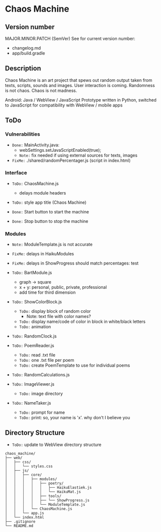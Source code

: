 # Chaos Machine

## Version number
MAJOR.MINOR.PATCH (SemVer) 
See for current version number:
- changelog.md
- app/build.gradle

## Description
Chaos Machine is an art project that spews out random output taken from texts, scripts, sounds and images. User interaction is coming. Randomness is not chaos. Chaos is not madness.

Android: Java / WebView / JavaScript 
Prototype written in Python, switched to JavaScript for compatibility with WebView / mobile apps

## ToDo
### Vulnerabilities
- `Done:` MainActivity.java:
  - webSettings.setJavaScriptEnabled(true);
  - `Note:` fix needed if using external sources for texts, images
- `FixMe:` ./shared/randomPercentager.js (script in index.html)

### Interface
- `ToDo:` ChaosMachine.js
  - delays module headers

- `ToDo:` style app title (Chaos Machine)

- `Done:` Start button to start the machine
- `Done:` Stop button to stop the machine

### Modules
- `Note:` ModuleTemplate.js is not accurate

- `FixMe:` delays in HaikuModules
- `FixMe:` delays in ShowProgress should match percentages: test

- `ToDo:` BartModule.js
  - graph -> square
  - x + y: personal, public, private, professional
  - add time for third dimension

- `ToDo:` ShowColorBlock.js
  - `ToDo:` display block of random color
    - Note: text file with color names?
  - `ToDo:` display name/code of color in block in white/black letters
  - `ToDo:` animation

- `ToDo:` RandomClock.js

- `ToDo:` PoemReader.js
  - `ToDo:` read .txt file
  - `ToDo:` one .txt file per poem
  - `ToDo:` create PoemTemplate to use for individual poems

- `ToDo:` RandomCalculations.js

- `ToDo:` ImageViewer.js
  - `ToDo:` image directory

- `ToDo:` NameTaker.js
  - `ToDo:` prompt for name
  - `ToDo:` print: so, your name is 'x'. why don't I believe you

## Directory Structure
- `ToDo:` update to WebView directory structure

```
chaos_machine/
├── web/
│   ├── css/
│   │   └── styles.css
│   ├── js/
│   │   ├── core/
│   │   │   ├── modules/
│   │   │   │   ├── poetry/
│   │   │   │   │   ├── HaikuElastiek.js
│   │   │   │   │   └── HaikuMat.js
│   │   │   │   ├── tools/
│   │   │   │   ├── └── ShowProgress.js
│   │   │   │   └── ModuleTemplate.js
│   │   │   └── ChaosMachine.js
│   │   └── app.js
│   └── index.html
├── .gitignore
└── README.md
```
